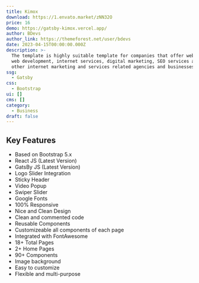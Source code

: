 ```yaml
---
title: Kimox
download: https://1.envato.market/zNN32O
price: 16
demo: https://gatsby-kimox.vercel.app/
author: BDevs
author_link: https://themeforest.net/user/bdevs
date: 2023-04-15T00:00:00.000Z
description: >-
  The template is highly suitable template for companies that offer web design,
  web development, internet services, digital marketing, SEO services and all
  other internet marketing and services related agencies and businesses.
ssg:
  - Gatsby
css:
  - Bootstrap
ui: []
cms: []
category:
  - Business
draft: false
---
```

## Key Features

- Based on Bootstrap 5.x
- React JS (Latest Version)
- GatsBy JS (Latest Version)
- Logo Slider Integration
- Sticky Header
- Video Popup
- Swiper Slider
- Google Fonts
- 100% Responsive
- Nice and Clean Design
- Clean and commented code
- Reusable Components
- Customizeable all components of each page
- Integrated with FontAwesome
- 18+ Total Pages
- 2+ Home Pages
- 90+ Components
- Image background
- Easy to customize
- Flexible and multi-purpose
